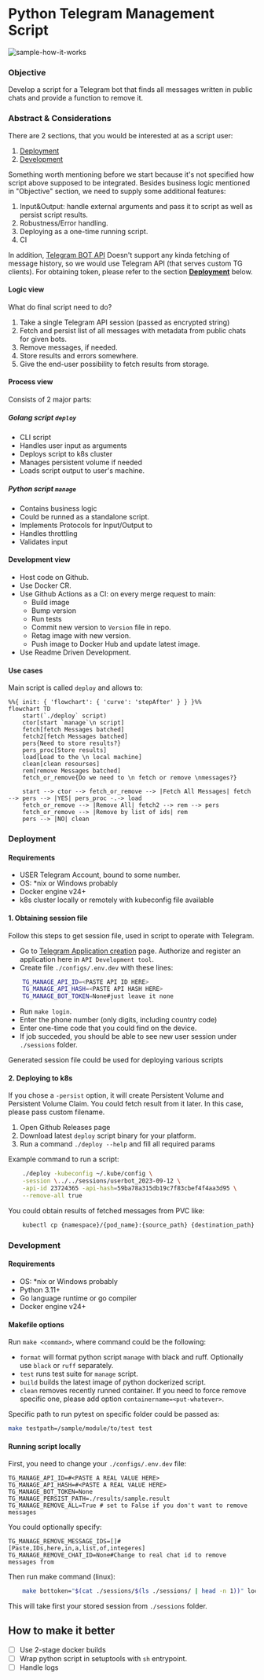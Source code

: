 # Python Telegram Management Script
![sample-how-it-works](https://github.com/noasck/python-tg-script/assets/39808592/d8313526-b0d8-4c34-a039-dcf7578f8980)


### Objective

Develop a script for a Telegram bot that finds all messages written in public chats and provide a function to remove it.


### Abstract & Considerations

There are 2 sections, that you would be interested at as a script user:
1. [Deployment](#deployment)
2. [Development](#development)

Something worth mentioning before we start because it's not specified how script above supposed to be integrated. Besides business logic mentioned in "Objective" section, we need to supply some additional features:
1. Input&Output: handle external arguments and pass it to script as well as persist script results.
2. Robustness/Error handling.
3. Deploying as a one-time running script.
4. CI

In addition, [Telegram BOT API](https://core.telegram.org/bots/api) Doesn't support any kinda fetching of message history, so we would use Telegram API (that serves custom TG clients). For obtaining token, please refer to the section [**Deployment**](#deployment) below.

#### Logic view


What do final script need to do? 
1. Take a single Telegram API session (passed as encrypted string)
2. Fetch and persist list of all messages with metadata from public chats for given bots.
3. Remove messages, if needed.
4. Store results and errors somewhere.
5. Give the end-user possibility to fetch results from storage.


#### Process view

Consists of 2 major parts:
##### Golang script `deploy`

- CLI script
- Handles user input as arguments
- Deploys script to k8s cluster
- Manages persistent volume if needed
- Loads script output to user's machine.

##### Python script `manage`
- Contains business logic
- Could be runned as a standalone script.
- Implements Protocols for Input/Output to 
- Handles throttling
- Validates input

#### Development view
- Host code on Github.
- Use Docker CR.
- Use Github Actions as a CI: on every merge request to main:
    - Build image
    - Bump version
    - Run tests
    - Commit new version to `Version` file in repo.
    - Retag image with new version.
    - Push image to Docker Hub and update latest image.
- Use Readme Driven Development.


#### Use cases
Main script is called `deploy` and allows to:


``` mermaid
%%{ init: { 'flowchart': { 'curve': 'stepAfter' } } }%%
flowchart TD
    start(`./deploy` script)
    ctor[start `manage`\n script]
    fetch[fetch Messages batched]
    fetch2[fetch Messages batched]
    pers{Need to store results?}
    pers_proc[Store results]
    load[Load to the \n local machine]
    clean[clean resourses]
    rem[remove Messages batched]
    fetch_or_remove{Do we need to \n fetch or remove \nmessages?}

    start --> ctor --> fetch_or_remove --> |Fetch All Messages| fetch --> pers --> |YES| pers_proc -.-> load
    fetch_or_remove --> |Remove All| fetch2 --> rem --> pers 
    fetch_or_remove --> |Remove by list of ids| rem
    pers --> |NO| clean 
```

### Deployment

#### Requirements

- USER Telegram Account, bound to some number.
- OS: \*nix or Windows probably
- Docker engine v24+
- k8s cluster locally or remotely with kubeconfig file available


#### 1. Obtaining session file
Follow this steps to get session file, used in script to operate with Telegram.
- Go to [Telegram Application creation](https://my.telegram.org/apps) page. Authorize and register an application here in `API Development tool`.
- Create file `./configs/.env.dev` with these lines:
``` bash
    TG_MANAGE_API_ID=<PASTE API ID HERE>
    TG_MANAGE_API_HASH=<PASTE API HASH HERE>
    TG_MANAGE_BOT_TOKEN=None#just leave it none
```
- Run `make login`.
- Enter the phone number (only digits, including country code)
- Enter one-time code that you could find on the device.
- If job succeded, you should be able to see new user session under `./sessions` folder.

Generated session file could be used for deploying various scripts 

#### 2. Deploying to k8s

If you chose a `-persist` option, it will create Persistent Volume and Persistent Volume Claim. 
You could fetch result from it later. In this case, please pass custom filename.

1. Open Github Releases page
2. Download latest `deploy` script binary for your platform.
3. Run a command `./deploy --help` and fill all required params

Example command to run a script:
``` bash
    ./deploy -kubeconfig ~/.kube/config \
    -session \../../sessions/userbot_2023-09-12 \
    -api-id 23724365 -api-hash=59ba78a315db19c7f83cbef4f4aa3d95 \
    --remove-all true
```

You could obtain results of fetched messages from PVC like:
``` bash
    kubectl cp {namespace}/{pod_name}:{source_path} {destination_path}
```

### Development

#### Requirements
- OS: \*nix or Windows probably
- Python 3.11+
- Go language runtime or go compiler
- Docker engine v24+


#### Makefile options
Run `make <command>`, where command could be the following:

- `format` will format python script `manage` with black and ruff. Optionally use `black` or `ruff` separately.
- `test` runs test suite for `manage` script.
- `build` builds the latest image of python dockerized script.
- `clean` removes recently runned container. If you need to force remove specific one, please add option `containername=<put-whatever>`.

Specific path to run pytest on specific folder could be passed as:
``` sh
make testpath=/sample/module/to/test test
```

#### Running script locally

First, you need to change your `./configs/.env.dev` file:
```
TG_MANAGE_API_ID=#<PASTE A REAL VALUE HERE>
TG_MANAGE_API_HASH=#<PASTE A REAL VALUE HERE>
TG_MANAGE_BOT_TOKEN=None
TG_MANAGE_PERSIST_PATH=./results/sample.result
TG_MANAGE_REMOVE_ALL=True # set to False if you don't want to remove messages
```

You could optionally specify:

```
TG_MANAGE_REMOVE_MESSAGE_IDS=[]#[Paste,IDs,here,in,a,list,of,integeres]
TG_MANAGE_REMOVE_CHAT_ID=None#Change to real chat id to remove messages from
```

Then run make command (linux):

``` bash
    make bottoken="$(cat ./sessions/$(ls ./sessions/ | head -n 1))" local
```
This will take first your stored session from `./sessions` folder.

## How to make it better
- [ ] Use 2-stage docker builds
- [ ] Wrap python script in setuptools with `sh` entrypoint.
- [ ] Handle logs 
